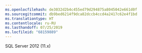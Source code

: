 ```yaml
---
ms.openlocfilehash: de3032d2b4c455ed79d294875a8045042e661d0f
ms.sourcegitcommit: db9bed6214f9dca82dccb4ccd4a2417c62e4f1bd
ms.translationtype: HT
ms.contentlocale: ru-RU
ms.lasthandoff: 07/25/2019
ms.locfileid: "68159889"
---
```

 SQL Server 2012 (11.x) 